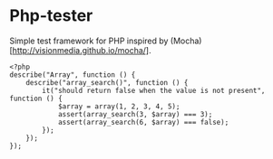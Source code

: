 # Php-tester

Simple test framework for PHP inspired by (Mocha)[http://visionmedia.github.io/mocha/].

	<?php
	describe("Array", function () {
	    describe("array_search()", function () {
	        it("should return false when the value is not present", function () {
	            $array = array(1, 2, 3, 4, 5);
	            assert(array_search(3, $array) === 3);
	            assert(array_search(6, $array) === false);
	        });
	    });
	});
